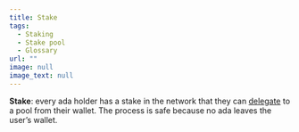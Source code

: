 ```yaml
---
title: Stake
tags:
  - Staking
  - Stake pool
  - Glossary
url: ""
image: null
image_text: null
---
```


**Stake**: every ada holder has a stake in the network that they can [delegate](https://www.essentialcardano.io/glossary/delegation) to a pool from their wallet. The process is safe because no ada leaves the user’s wallet.
